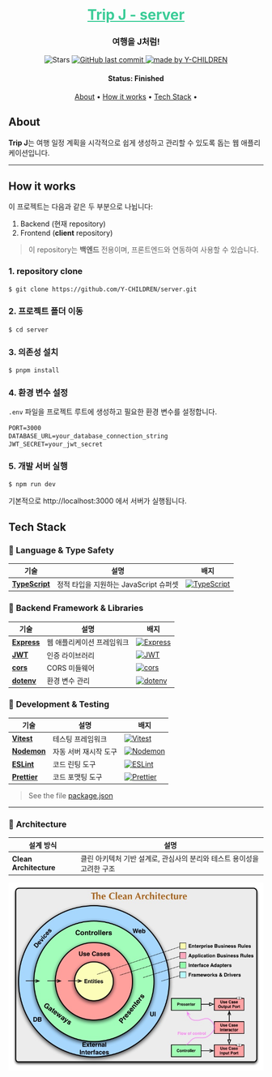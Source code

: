 <h1 align="center">
</h1>

<h1 align="center">
<!-- 배포후 도메인 href에 작성해주시면 될 거 같아요! -->
  <a href="" style="color:#3ACC97"> Trip J - server </a>
</h1>

<h3 align="center">여행을 J처럼!</h3>

<p align="center">

  <img alt="Stars" src="https://img.shields.io/github/stars/Y-CHILDREN/server?style=social">
  
  <a href="https://github.com/Y-CHILDREN/server">
    <img alt="GitHub last commit" src="https://img.shields.io/github/last-commit/Y-CHILDREN/server">
  </a>
  
  <a href="https://github.com/Y-CHILDREN">
    <img alt="made by Y-CHILDREN" src="https://img.shields.io/badge/made%20by-Y--CHILDREN-blueviolet">
  </a>
</p>

<h4 align="center"> 
	 Status: Finished
</h4>

<p align="center">
 <a href="#about">About</a> •
 <a href="#how-it-works">How it works</a> • 
 <a href="#tech-stack">Tech Stack</a> •  
</p>

## About

**Trip J**는 여행 일정 계획을 시각적으로 쉽게 생성하고 관리할 수 있도록 돕는 웹 애플리케이션입니다.

---

## How it works

이 프로젝트는 다음과 같은 두 부분으로 나뉩니다:

1. Backend (현재 repository)
2. Frontend (**client** repository)

> 이 repository는 **백엔드** 전용이며, 프론트엔드와 연동하여 사용할 수 있습니다.

### 1. repository clone

```bash
$ git clone https://github.com/Y-CHILDREN/server.git
```

### 2. 프로젝트 폴더 이동

```bash
$ cd server
```

### 3. 의존성 설치

```bash
$ pnpm install
```

### 4. 환경 변수 설정

`.env` 파일을 프로젝트 루트에 생성하고 필요한 환경 변수를 설정합니다.

```
PORT=3000
DATABASE_URL=your_database_connection_string
JWT_SECRET=your_jwt_secret
```

### 5. 개발 서버 실행

```bash
$ npm run dev
```

기본적으로 http://localhost:3000 에서 서버가 실행됩니다.

## Tech Stack

### 🧠 Language & Type Safety

| 기술                                              | 설명                                   | 배지                                                                                                                                         |
| ------------------------------------------------- | -------------------------------------- | -------------------------------------------------------------------------------------------------------------------------------------------- |
| [**TypeScript**](https://www.typescriptlang.org/) | 정적 타입을 지원하는 JavaScript 슈퍼셋 | [![TypeScript](https://img.shields.io/badge/-TypeScript-3178C6?logo=typescript&logoColor=white&style=flat)](https://www.typescriptlang.org/) |

### 🧩 **Backend Framework & Libraries**

| 기술                                             | 설명                       | 배지                                                                                                                       |
| ------------------------------------------------ | -------------------------- | -------------------------------------------------------------------------------------------------------------------------- |
| [**Express**](https://expressjs.com/)            | 웹 애플리케이션 프레임워크 | [![Express](https://img.shields.io/badge/-Express-000000?logo=express&logoColor=white&style=flat)](https://expressjs.com/) |
| [**JWT**](https://jwt.io/)                       | 인증 라이브러리            | [![JWT](https://img.shields.io/badge/-JWT-000000?logo=jsonwebtokens&logoColor=white&style=flat)](https://jwt.io/)          |
| [**cors**](https://github.com/expressjs/cors)    | CORS 미들웨어              | [![cors](https://img.shields.io/badge/-cors-000000?style=flat)](https://github.com/expressjs/cors)                         |
| [**dotenv**](https://github.com/motdotla/dotenv) | 환경 변수 관리             | [![dotenv](https://img.shields.io/badge/-dotenv-000000?style=flat)](https://github.com/motdotla/dotenv)                    |

### 🧪 **Development & Testing**

| 기술                                 | 설명                  | 배지                                                                                                                        |
| ------------------------------------ | --------------------- | --------------------------------------------------------------------------------------------------------------------------- |
| [**Vitest**](https://vitest.dev/)    | 테스팅 프레임워크     | [![Vitest](https://img.shields.io/badge/-Vitest-6E9F18?logo=vitest&logoColor=white&style=flat)](https://vitest.dev/)        |
| [**Nodemon**](https://nodemon.io/)   | 자동 서버 재시작 도구 | [![Nodemon](https://img.shields.io/badge/-Nodemon-76D04B?logo=nodemon&logoColor=white&style=flat)](https://nodemon.io/)     |
| [**ESLint**](https://eslint.org/)    | 코드 린팅 도구        | [![ESLint](https://img.shields.io/badge/-ESLint-4B32C3?logo=eslint&logoColor=white&style=flat)](https://eslint.org/)        |
| [**Prettier**](https://prettier.io/) | 코드 포맷팅 도구      | [![Prettier](https://img.shields.io/badge/-Prettier-F7B93E?logo=prettier&logoColor=white&style=flat)](https://prettier.io/) |

> See the file [package.json](https://github.com/Y-CHILDREN/server/blob/main/package.json)

---

### 🧱 **Architecture**

| 설계 방식              | 설명                                                                   |
| ---------------------- | ---------------------------------------------------------------------- |
| **Clean Architecture** | 클린 아키텍처 기반 설계로, 관심사의 분리와 테스트 용이성을 고려한 구조 |

<p align="center">
  <img src="/public/CleanArchitecture.jpg" width="600"/>
</p>
